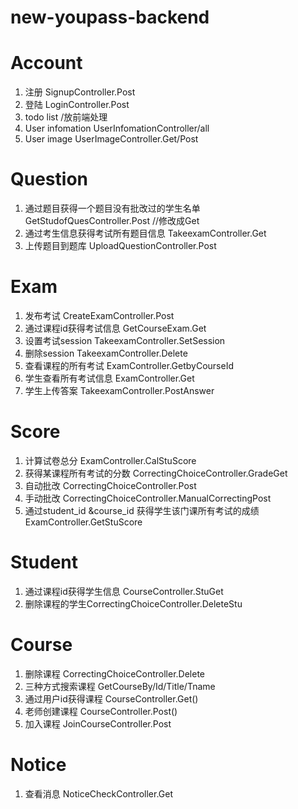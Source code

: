 # new-youpass-backend

# Account

1. 注册 SignupController.Post
2. 登陆 LoginController.Post
3. todo list /放前端处理
4. User infomation UserInfomationController/all
5. User image UserImageController.Get/Post



# Question

1. 通过题目获得一个题目没有批改过的学生名单 GetStudofQuesController.Post //修改成Get
2. 通过考生信息获得考试所有题目信息 TakeexamController.Get
4. 上传题目到题库 UploadQuestionController.Post



# Exam

1. 发布考试 CreateExamController.Post
2. 通过课程id获得考试信息 GetCourseExam.Get
3. 设置考试session TakeexamController.SetSession
4. 删除session TakeexamController.Delete
5. 查看课程的所有考试 ExamController.GetbyCourseId
6. 学生查看所有考试信息 ExamController.Get
6. 学生上传答案 TakeexamController.PostAnswer



# Score

1. 计算试卷总分 ExamController.CalStuScore
2. 获得某课程所有考试的分数 CorrectingChoiceController.GradeGet
3. 自动批改 CorrectingChoiceController.Post
4. 手动批改 CorrectingChoiceController.ManualCorrectingPost
5. 通过student_id &course_id 获得学生该门课所有考试的成绩 ExamController.GetStuScore

# Student

1. 通过课程id获得学生信息 CourseController.StuGet
2. 删除课程的学生CorrectingChoiceController.DeleteStu



# Course

1. 删除课程 CorrectingChoiceController.Delete
2. 三种方式搜索课程  GetCourseBy/Id/Title/Tname
3. 通过用户id获得课程 CourseController.Get()
4. 老师创建课程 CourseController.Post()
5. 加入课程 JoinCourseController.Post



# Notice

1. 查看消息 NoticeCheckController.Get







